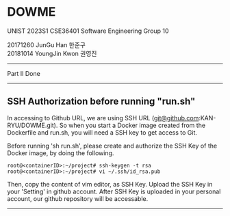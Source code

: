 # DOWME
UNIST 2023S1 CSE36401 Software Engineering Group 10

20171260 JunGu Han 한준구   
20181014 YoungJin Kwon 권영진

***

Part II Done

***

## SSH Authorization before running "run.sh"
In accessing to Github URL, we are using SSH URL (git@github.com:KAN-RYU/DOWME.git).
So when you start a Docker image created from the Dockerfile and run.sh, you will need a SSH key to get access to Git.


Before running 'sh run.sh', please create and authorize the SSH Key of the Docker image, by doing the following.
```
root@<containerID>:~/project# ssh-keygen -t rsa
root@<containerID>:~/project# vi ~/.ssh/id_rsa.pub

```
Then, copy the content of vim editor, as SSH Key. Upload the SSH Key in your 'Setting' in github account.
After SSH Key is uploaded in your personal account, our github repository will be accessable.

***

